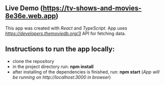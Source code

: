 ## Live Demo (https://tv-shows-and-movies-8e36e.web.app)

This app was created with _React_ and _TypeScript_.
App uses _https://developers.themoviedb.org/3_ API for fetching data.

## Instructions to run the app locally:

- clone the repository
- in the project directory run: **npm install**
- after installing of the dependencies is finished, run: **npm start** (_App will be running on http://localhost:3000 in browser_)

